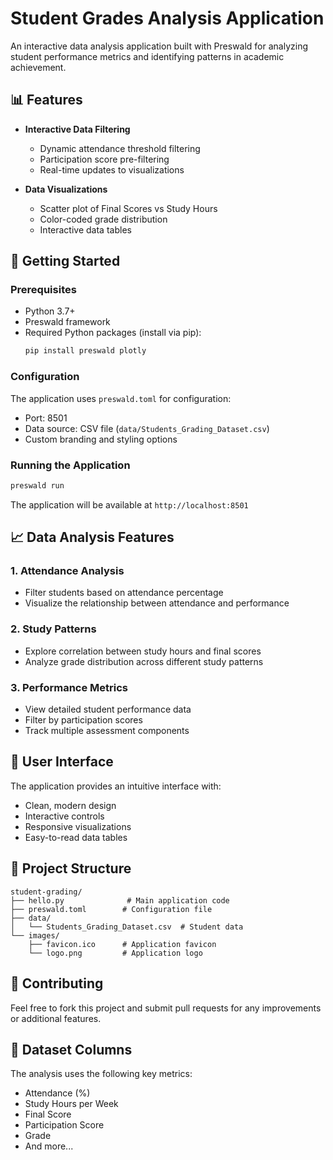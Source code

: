 # Student Grades Analysis Application

An interactive data analysis application built with Preswald for analyzing student performance metrics and identifying patterns in academic achievement.

## 📊 Features

- **Interactive Data Filtering**
  - Dynamic attendance threshold filtering
  - Participation score pre-filtering
  - Real-time updates to visualizations

- **Data Visualizations**
  - Scatter plot of Final Scores vs Study Hours
  - Color-coded grade distribution
  - Interactive data tables

## 🚀 Getting Started

### Prerequisites

- Python 3.7+
- Preswald framework
- Required Python packages (install via pip):
  ```bash
  pip install preswald plotly
  ```

### Configuration

The application uses `preswald.toml` for configuration:
- Port: 8501
- Data source: CSV file (`data/Students_Grading_Dataset.csv`)
- Custom branding and styling options

### Running the Application

```bash
preswald run
```

The application will be available at `http://localhost:8501`

## 📈 Data Analysis Features

### 1. Attendance Analysis
- Filter students based on attendance percentage
- Visualize the relationship between attendance and performance

### 2. Study Patterns
- Explore correlation between study hours and final scores
- Analyze grade distribution across different study patterns

### 3. Performance Metrics
- View detailed student performance data
- Filter by participation scores
- Track multiple assessment components

## 🎨 User Interface

The application provides an intuitive interface with:
- Clean, modern design
- Interactive controls
- Responsive visualizations
- Easy-to-read data tables

## 📁 Project Structure

```
student-grading/
├── hello.py              # Main application code
├── preswald.toml        # Configuration file
├── data/
│   └── Students_Grading_Dataset.csv  # Student data
└── images/
    ├── favicon.ico      # Application favicon
    └── logo.png         # Application logo
```

## 🤝 Contributing

Feel free to fork this project and submit pull requests for any improvements or additional features.

## 📝 Dataset Columns

The analysis uses the following key metrics:
- Attendance (%)
- Study Hours per Week
- Final Score
- Participation Score
- Grade
- And more...
